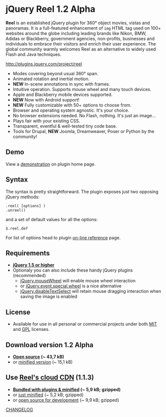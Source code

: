 
jQuery Reel 1.2 Alpha
=====================

**Reel** is an established jQuery plugin for 360° object movies, vistas and panoramas. It is a full-featured enhancement of `img` HTML tag used on 100+ websites around the globe including leading brands like Nikon, BMW, Adidas or Blackberry, government agencies, non-profits, businesses and individuals to embrace their visitors and enrich their user experience. The global community warmly welcomes Reel as an alternative to widely used Flash and Java techniques.

<http://plugins.jquery.com/project/reel>

* Modes covering beyond usual 360° span.
* Animated rotation and inertial motion.
* **NEW** In-scene annotations in sync with frames.
* Intuitive operation. Supports mouse wheel and many touch devices.
* Apple and Blackberry mobile devices supported.
* **NEW** Now with Android support!
* **NEW** Fully customizable with 50+ options to choose from.
* Browser and operating system agnostic. It's your choice.
* No browser extensions needed. No Flash, nothing. It's just an image...
* Plays fair with your existing CSS.
* Transparent, eventful & well-tested tiny code base.
* Tools for Drupal, **NEW** Joomla, Dreamweaver, Poser or Python by the community!

Demo
----
View a [demonstration][demo] on plugin home page.

Syntax
------
The syntax is pretty straightforward. The plugin exposes just two opposing jQuery methods:

    .reel( [options] )
    .unreel()

and a set of default values for all the options:

    $.reel.def

For list of options head to plugin [on-line reference][options] page.

Requirements
------------
* **[jQuery 1.5 or higher][jquery]**
* Optionaly you can also include these handy jQuery plugins (recommended)
    * [jQuery.mouseWheel][mousewheel] will enable mouse wheel interaction
    * or [jQuery.event.special.wheel][wheel] is a nice alternative
    * [jQuery.disableTextSelect][disabletextselect] will retain mouse dragging interaction when saving the image is enabled

License
-------
* Available for use in all personal or commercial projects under both [MIT][license-mit] and [GPL][license-gpl] licenses.

Download version 1.2 Alpha
--------------------------
* **[Open source][source] (~ 43,7 kB)**
* or [minified version][min] (~ 15,1 kB)

Use [Reel's cloud CDN][cdn] (1.1.3)
-----------------------------------
* **[Bundled with plugins & minified][cdn-bundle] (~ 5,9 kB; gzipped)**
* or [just minified][cdn-min] (~ 5,2 kB; gzipped)
* or [open source for development][cdn-devel] (~ 9,9 kB; gzipped)

[CHANGELOG][changelog]

[demo]: http://jquery.vostrel.cz/reel#demo
[options]: http://jquery.vostrel.cz/reel#options
[changelog]: http://github.com/pisi/Reel/blob/v1.2alpha/CHANGELOG.markdown
[license-mit]: http://github.com/pisi/Reel/blob/v1.2alpha/MIT-LICENSE.txt
[license-gpl]: http://github.com/pisi/Reel/blob/v1.2alpha/GPL-LICENSE.txt
[jquery]: http://www.jquery.com/
[disabletextselect]: http://www.jdempster.com/category/jquery/disabletextselect/
[mousewheel]: http://github.com/brandonaaron/jquery-mousewheel
[wheel]: http://blog.threedubmedia.com/2008/08/eventspecialwheel.html
[source]: http://github.com/pisi/Reel/raw/v1.2alpha/jquery.reel.js
[min]: http://github.com/pisi/Reel/raw/v1.2alpha/jquery.reel-min.js
[iphone-test]: http://www.youtube.com/watch?v=R0hiYmVre6s
[cdn]: http://wiki.github.com/pisi/Reel/cdn
[cdn-min]: http://code.vostrel.cz/jquery.reel.js
[cdn-bundle]: http://code.vostrel.cz/jquery.reel-bundle.js
[cdn-devel]: http://code.vostrel.cz/jquery.reel-devel.js
